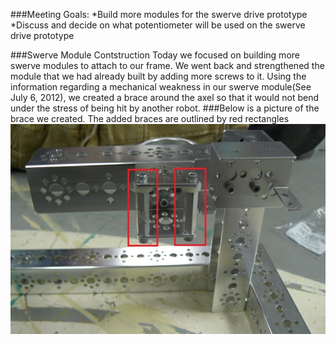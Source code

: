 ###Meeting Goals:
*Build more modules for the swerve drive prototype
*Discuss and decide on what potentiometer will be used on the swerve drive prototype

###Swerve Module Contstruction
Today we focused on building more swerve modules to attach to our frame. We went back and strengthened the module that we had already built by adding 
more screws to it. Using the information regarding a mechanical weakness in our swerve module(See July 6, 2012), we created a brace around the axel so that it would
not bend under the stress of being hit by another robot.
###Below is a picture of the brace we created. The added braces are outlined by red rectangles
![Module Brace](resources/Brace.JPG)